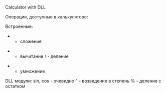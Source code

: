 Calculator with DLL

Операции, доступные в калькуляторе:

Встроенные:
+ - сложение
- - вычитание
/ - деление
* - умножение

DLL модули:
sin, cos - очевидно
^ - возведение в степень
% - деление с остатком
